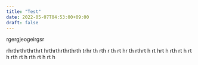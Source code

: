 ```yaml
---
title: "Test"
date: 2022-05-07T04:53:00+09:00
draft: false
---
```


rgergjeogeirgsr

rhrthrthrthrthrt
hrthrthrthrthrth
trhr
th
rth
r
th
rt
hr
th
rthrt
h
rt
hrt
h
rth
rt
h
rt
h
rth
rt
h
rth
rt
h
rt
h
